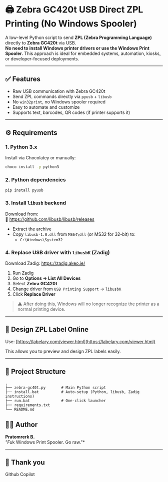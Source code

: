 
# 🖨️ Zebra GC420t USB Direct ZPL Printing (No Windows Spooler)

A low-level Python script to send **ZPL (Zebra Programming Language)** directly to **Zebra GC420t** via USB.  
**No need to install Windows printer drivers or use the Windows Print Spooler.** This approach is ideal for embedded systems, automation, kiosks, or developer-focused deployments.

---

## ✅ Features

- Raw USB communication with Zebra GC420t
- Send ZPL commands directly via `pyusb` + `libusb`
- No `win32print`, no Windows spooler required
- Easy to automate and customize
- Supports text, barcodes, QR codes (if printer supports it)

---

## ⚙️ Requirements

### 1. Python 3.x

Install via Chocolatey or manually:

```bash
choco install -y python3
```

### 2. Python dependencies

```bash
pip install pyusb
```

### 3. Install `libusb` backend

Download from:  
🔗 https://github.com/libusb/libusb/releases

- Extract the archive
- Copy `libusb-1.0.dll` from `MS64\dll` (or MS32 for 32-bit) to:
  - `C:\Windows\System32`

### 4. Replace USB driver with `libusbK` (Zadig)

Download Zadig: https://zadig.akeo.ie/

1. Run Zadig
2. Go to **Options → List All Devices**
3. Select **Zebra GC420t**
4. Change driver from `USB Printing Support` → `libusbK`
5. Click **Replace Driver**

> ⚠️ After doing this, Windows will no longer recognize the printer as a normal printing device.

---

## 🎨 Design ZPL Label Online

Use: [https://labelary.com/viewer.html](https://labelary.com/viewer.html)

This allows you to preview and design ZPL labels easily.

---

## 📁 Project Structure

```
.
├── zebra-gc40t.py       # Main Python script
├── install.bat          # Auto-setup (Python, libusb, Zadig instructions)
├── run.bat              # One-click launcher
├── requirements.txt
└── README.md
```

## 👨‍💻 Author

**Pratomrerk B.**  
*"Fu*k Windows Print Spooler. Go raw."*

---

## 🤖 Thank you

Github Copilot